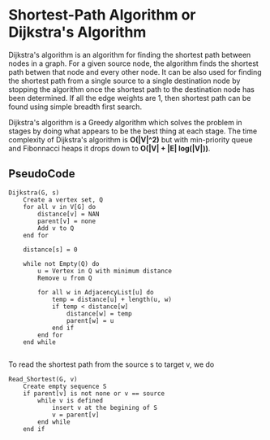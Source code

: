 # Shortest-Path Algorithm or Dijkstra's Algorithm
Dijkstra's algorithm is an algorithm for finding the shortest path between nodes in a graph. For a given source node, 
the algorithm finds the shortest path betwen that node and every other node. It can be also used for finding the 
shortest path from a single source to a single destination node by stopping the algorithm once the shortest path to the 
destination node has been determined. If all the edge weights are 1, then shortest path can be found using simple 
breadth first search.

Dijkstra's algorithm is a Greedy algorithm which solves the problem in stages by doing what appears to be the best thing 
at each stage. The time complexity of Dijkstra's algorithm is **O(|V|^2)** but with min-priority queue and Fibonnacci 
heaps it drops down to **O(|V| + |E| log(|V|))**.

## PseudoCode
```
Dijkstra(G, s)
	Create a vertex set, Q
	for all v in V[G] do
		distance[v] = NAN
		parent[v] = none
		Add v to Q
	end for

	distance[s] = 0

	while not Empty(Q) do
		u = Vertex in Q with minimum distance
		Remove u from Q

		for all w in AdjacencyList[u] do
			temp = distance[u] + length(u, w)
			if temp < distance[w]
				distance[w] = temp
				parent[w] = u
			end if
		end for
	end while
	 	
```
To read the shortest path from the source s to target v, we do
```
Read_Shortest(G, v)
	Create empty sequence S
	if parent[v] is not none or v == source
		while v is defined
			insert v at the begining of S
			v = parent[v]
		end while
	end if
```


